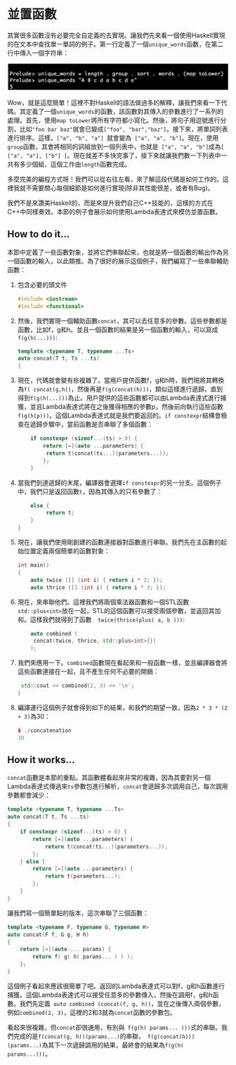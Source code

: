 # 並置函數

其實很多函數沒有必要完全自定義的去實現。讓我們先來看一個使用Haskell實現的在文本中查找單一單詞的例子。第一行定義了一個`unique_words`函數，在第二行中傳入一個字符串：

![](../../images/chapter4/4-3-1.png)

Wow，就是這麼簡單！這裡不對Haskell的語法做過多的解釋，讓我們來看一下代碼。其定義了一個`unique_words`的函數，該函數對其傳入的參數進行了一系列的處理。首先，使用`map toLower`將所有字符都小寫化。然後，將句子用逗號進行分割，比如`"foo bar baz"`就會已變成`["foo", "bar","baz"]`。接下來，將單詞列表進行排序。這樣，`["a", "b", "a"] `就會變為` ["a", "a", "b"]`。現在，使用`group`函數，其會將相同的詞組放到一個列表中，也就是` ["a", "a", "b"]`成為`[ ["a", "a"], ["b"] ]`。現在就差不多快完事了，接下來就讓我們數一下列表中一共有多少個組，這個工作由`length`函數完成。

多麼完美的編程方式呀！我們可以從右往左看，來了解這段代碼是如何工作的。這裡我就不需要關心每個細節是如何進行實現(除非其性能很差，或者有Bug)。

我們不是來讚美Haskell的，而是來提升我們自己C++技能的，這樣的方式在C++中同樣奏效。本節的例子會展示如何使用Lambda表達式來模仿並置函數。

## How to do it...

本節中定義了一些函數對象，並將它們串聯起來，也就是將一個函數的輸出作為另一個函數的輸入，以此類推。為了很好的展示這個例子，我們編寫了一些串聯輔助函數：

1. 包含必要的頭文件

   ```c++
   #include <iostream>
   #include <functional>
   ```

2. 然後，我們實現一個輔助函數`concat`，其可以去任意多的參數。這些參數都是函數，比如f，g和h。並且一個函數的結果是另一個函數的輸入，可以寫成`f(g(h(...)))`:

   ```c++
   template <typename T, typename ...Ts>
   auto concat(T t, Ts ...ts)
   {
   ```

3. 現在，代碼就會變有些複雜了。當用戶提供函數f，g和h時，我們現將其轉換為`f( concat(g,h))`，然後再是`f(g(concat(h)))`，類似這樣進行遞歸，直到得到`f(g(h(...)))`為止。用戶提供的這些函數都可以由Lambda表達式進行捕獲，並且Lambda表達式將在之後獲得相應的參數p，然後前向執行這些函數`f(g(h(p)))`。這個Lambda表達式就是我們要返回的。`if constexpr`結構會檢查在遞歸步驟中，當前函數是否串聯了多個函數：

   ```c++
       if constexpr (sizeof...(ts) > 0) {
           return [=](auto ...parameters) {
           	return t(concat(ts...)(parameters...));
           };
       }
   ```

4. 當我們到達遞歸的末尾，編譯器會選擇`if constexpr`的另一分支。這個例子中，我們只是返回函數`t`，因為其傳入的只有參數了：

   ```c++
       else {
      		return t;
       }
   } 
   ```

5. 現在，讓我們使用剛創建的函數連接器對函數進行串聯。我們先在主函數的起始位置定義兩個簡單的函數對象：

   ```c++
   int main()
   {
       auto twice ([] (int i) { return i * 2; });
       auto thrice ([] (int i) { return i * 3; });
   ```

6. 現在，來串聯他們。這裡我們將兩個乘法器函數和一個STL函數` std::plus<int>`放在一起，STL的這個函數可以接受兩個參數，並返回其加和。這樣我們就得到了函數`  twice(thrice(plus( a, b )))`:

   ```c++
       auto combined (
       	concat(twice, thrice, std::plus<int>{})
       );
   ```

7. 我們來應用一下。`combined`函數現在看起來和一般函數一樣，並且編譯器會將這些函數連接在一起，且不產生任何不必要的開銷：

   ```c++
   	std::cout << combined(2, 3) << '\n';
   }
   ```

8. 編譯運行這個例子就會得到如下的結果，和我們的期望一致，因為`2 * 3 * (2 + 3)`為30：

   ```c++
   $ ./concatenation
   30
   ```

## How it works...

`concat`函數是本節的重點。其函數體看起來非常的複雜，因為其要對另一個Lambda表達式傳過來`ts`參數包進行解析，`concat`會遞歸多次調用自己，每次調用參數都會減少：

```c++
template <typename T, typename ...Ts>
auto concat(T t, Ts ...ts)
{
    if constexpr (sizeof...(ts) > 0) {
        return [=](auto ...parameters) {
        	return t(concat(ts...)(parameters...));
        };
    } else {
        return [=](auto ...parameters) {
        	return t(parameters...);
        };
    }
}
```

讓我們寫一個簡單點的版本，這次串聯了三個函數：

```c++
template <typename F, typename G, typename H>
auto concat(F f, G g, H h)
{
    return [=](auto ... params) {
    	return f( g( h( params... ) ) );
    };
}
```

這個例子看起來應該很簡單了吧。返回的Lambda表達式可以對f，g和h函數進行捕獲。這個Lambda表達式可以接受任意多的參數傳入，然後在調用f，g和h函數。我們先定義` auto combined (concat(f, g, h))`，並在之後傳入兩個參數，例如`combined(2, 3)`，這裡的2和3就為`concat`函數的參數包。

看起來很複雜，但`concat`卻很通用，有別與` f(g(h( params... )))`式的串聯。我們完成的是`f(concat(g, h))(params...)`的串聯，` f(g(concat(h)))(params...)`為其下一次遞歸調用的結果，最終會的結果為`f(g(h( params...)))`。

